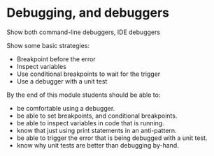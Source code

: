 Debugging, and debuggers
========================

Show both command-line debuggers, IDE debuggers

Show some basic strategies:

* Breakpoint before the error
* Inspect variables
* Use conditional breakpoints to wait for the trigger
* Use a debugger with a unit test

By the end of this module students should be able to:

* be comfortable using a debugger.
* be able to set breakpoints, and conditional breakpoints.
* be able to inspect variables in code that is running.
* know that just using print statements in an anti-pattern.
* be able to trigger the error that is being debugged with a unit test.
* know why unit tests are better than debugging by-hand.
